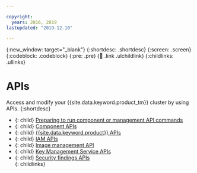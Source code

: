 ```yaml
---

copyright:
  years: 2016, 2019
lastupdated: "2019-12-10"

---
```


{:new_window: target="_blank"}
{:shortdesc: .shortdesc}
{:screen: .screen}
{:codeblock: .codeblock}
{:pre: .pre}
{:child: .link .ulchildlink}
{:childlinks: .ullinks}

# APIs

Access and modify your {{site.data.keyword.product_tm}} cluster by using APIs.
{:shortdesc}

- {: child} [Preparing to run component or management API commands](../iam/3.4.0/apis/access_api.md) <br />
- {: child} [Component APIs](../apis/component_apis.md) <br />
- {: child} [{{site.data.keyword.product}} APIs](../apis/mcm_apis.md) <br />
- {: child} [IAM APIs](../iam/3.4.0/apis/apis_iam.md) <br />
- {: child} [Image management API](../apis/image_management.md) <br />
- {: child} [Key Management Service APIs](../apis/kms_apis.md) <br />
- {: child} [Security findings APIs](../apis/sa_api.json) <br />
{: childlinks}
